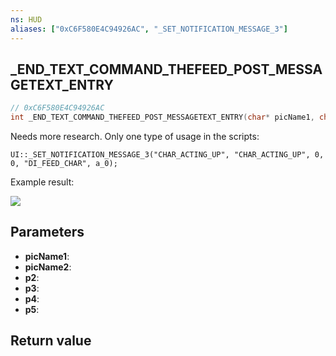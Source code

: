 ```yaml
---
ns: HUD
aliases: ["0xC6F580E4C94926AC", "_SET_NOTIFICATION_MESSAGE_3"]
---
```

## _END_TEXT_COMMAND_THEFEED_POST_MESSAGETEXT_ENTRY

```c
// 0xC6F580E4C94926AC
int _END_TEXT_COMMAND_THEFEED_POST_MESSAGETEXT_ENTRY(char* picName1, char* picName2, BOOL p2, Any p3, char* p4, char* p5);
```

Needs more research.
Only one type of usage in the scripts:

```
UI::_SET_NOTIFICATION_MESSAGE_3("CHAR_ACTING_UP", "CHAR_ACTING_UP", 0, 0, "DI_FEED_CHAR", a_0);
```

Example result:


![](https://i.imgur.com/UglK7Gq.png)


## Parameters
* **picName1**: 
* **picName2**: 
* **p2**: 
* **p3**: 
* **p4**: 
* **p5**: 

## Return value
